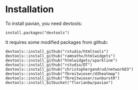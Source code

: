 
# Installation
To install pavian, you need devtools:

    install.packages("devtools")

It requires some modified packages from github:

    devtools::install_github("rstudio/htmltools")
    devtools::install_github("ramnathv/htmlwidgets")
    devtools::install_github("htmlwidgets/sparkline")
    devtools::install_github("rstudio/DT")
    devtools::install_github("christophergandrud/networkD3")
    devtools::install_github("fbreitwieser/d3heatmap")
    devtools::install_github("fbreitwieser/sunburstR")
    devtools::install_bitbucket("florianbw/pavian")
